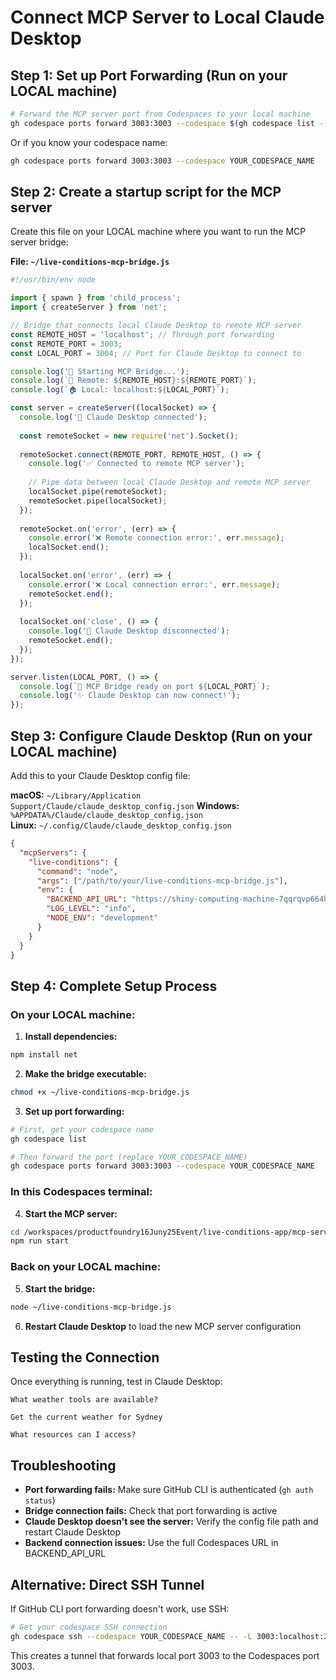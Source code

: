 # Connect MCP Server to Local Claude Desktop

## Step 1: Set up Port Forwarding (Run on your LOCAL machine)

```bash
# Forward the MCP server port from Codespaces to your local machine
gh codespace ports forward 3003:3003 --codespace $(gh codespace list --json | jq -r '.[0].name')
```

Or if you know your codespace name:
```bash
gh codespace ports forward 3003:3003 --codespace YOUR_CODESPACE_NAME
```

## Step 2: Create a startup script for the MCP server

Create this file on your LOCAL machine where you want to run the MCP server bridge:

**File: `~/live-conditions-mcp-bridge.js`**
```javascript
#!/usr/bin/env node

import { spawn } from 'child_process';
import { createServer } from 'net';

// Bridge that connects local Claude Desktop to remote MCP server
const REMOTE_HOST = 'localhost'; // Through port forwarding
const REMOTE_PORT = 3003;
const LOCAL_PORT = 3004; // Port for Claude Desktop to connect to

console.log('🌉 Starting MCP Bridge...');
console.log(`📡 Remote: ${REMOTE_HOST}:${REMOTE_PORT}`);
console.log(`🏠 Local: localhost:${LOCAL_PORT}`);

const server = createServer((localSocket) => {
  console.log('🔗 Claude Desktop connected');
  
  const remoteSocket = new require('net').Socket();
  
  remoteSocket.connect(REMOTE_PORT, REMOTE_HOST, () => {
    console.log('✅ Connected to remote MCP server');
    
    // Pipe data between local Claude Desktop and remote MCP server
    localSocket.pipe(remoteSocket);
    remoteSocket.pipe(localSocket);
  });
  
  remoteSocket.on('error', (err) => {
    console.error('❌ Remote connection error:', err.message);
    localSocket.end();
  });
  
  localSocket.on('error', (err) => {
    console.error('❌ Local connection error:', err.message);
    remoteSocket.end();
  });
  
  localSocket.on('close', () => {
    console.log('🔌 Claude Desktop disconnected');
    remoteSocket.end();
  });
});

server.listen(LOCAL_PORT, () => {
  console.log(`🚀 MCP Bridge ready on port ${LOCAL_PORT}`);
  console.log('✨ Claude Desktop can now connect!');
});
```

## Step 3: Configure Claude Desktop (Run on your LOCAL machine)

Add this to your Claude Desktop config file:

**macOS:** `~/Library/Application Support/Claude/claude_desktop_config.json`
**Windows:** `%APPDATA%/Claude/claude_desktop_config.json`  
**Linux:** `~/.config/Claude/claude_desktop_config.json`

```json
{
  "mcpServers": {
    "live-conditions": {
      "command": "node",
      "args": ["/path/to/your/live-conditions-mcp-bridge.js"],
      "env": {
        "BACKEND_API_URL": "https://shiny-computing-machine-7qqrqvp664hr5q5-3001.app.github.dev",
        "LOG_LEVEL": "info",
        "NODE_ENV": "development"
      }
    }
  }
}
```

## Step 4: Complete Setup Process

### On your LOCAL machine:

1. **Install dependencies:**
```bash
npm install net
```

2. **Make the bridge executable:**
```bash
chmod +x ~/live-conditions-mcp-bridge.js
```

3. **Set up port forwarding:**
```bash
# First, get your codespace name
gh codespace list

# Then forward the port (replace YOUR_CODESPACE_NAME)
gh codespace ports forward 3003:3003 --codespace YOUR_CODESPACE_NAME
```

### In this Codespaces terminal:

4. **Start the MCP server:**
```bash
cd /workspaces/productfoundry16Juny25Event/live-conditions-app/mcp-server
npm run start
```

### Back on your LOCAL machine:

5. **Start the bridge:**
```bash
node ~/live-conditions-mcp-bridge.js
```

6. **Restart Claude Desktop** to load the new MCP server configuration

## Testing the Connection

Once everything is running, test in Claude Desktop:

```
What weather tools are available?
```

```
Get the current weather for Sydney
```

```
What resources can I access?
```

## Troubleshooting

- **Port forwarding fails:** Make sure GitHub CLI is authenticated (`gh auth status`)
- **Bridge connection fails:** Check that port forwarding is active
- **Claude Desktop doesn't see the server:** Verify the config file path and restart Claude Desktop
- **Backend connection issues:** Use the full Codespaces URL in BACKEND_API_URL

## Alternative: Direct SSH Tunnel

If GitHub CLI port forwarding doesn't work, use SSH:

```bash
# Get your codespace SSH connection
gh codespace ssh --codespace YOUR_CODESPACE_NAME -- -L 3003:localhost:3003 -N
```

This creates a tunnel that forwards local port 3003 to the Codespaces port 3003.